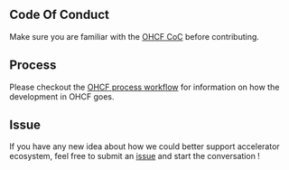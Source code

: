 ## Code Of Conduct

Make sure you are familiar with the [OHCF CoC](./code-of-conduct.md) before contributing.

## Process

Please checkout the [OHCF process workflow](./workflow.md) for information on how the development in OHCF goes.

## Issue

If you have any new idea about how we could better support accelerator ecosystem, feel free to submit an [issue](https://github.com/open-heterogeneous-computing-framework/community/issues/new) and start the conversation ! 
